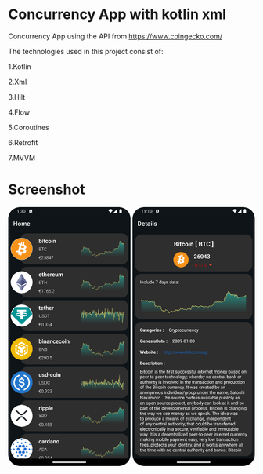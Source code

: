 # Concurrency App with kotlin **xml**
Concurrency App using the API from https://www.coingecko.com/


The technologies used in this project consist of:

1.Kotlin

2.Xml

3.Hilt

4.Flow 

5.Coroutines

6.Retrofit

7.MVVM

# Screenshot

<img src="images/bitcoin1.png" width="250"/> <img src="images/bitcoin2.png" width="250"/>
